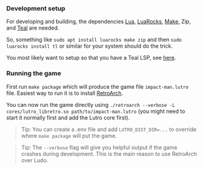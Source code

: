 ### Development setup
For developing and building, the dependencies [Lua](https://www.lua.org/), [LuaRocks](https://luarocks.org/), [Make](https://www.gnu.org/software/make/), Zip, and [Teal](https://teal-language.org/) are needed.

So, something like ```sudo apt install luarocks make zip``` and then ```sudo luarocks install tl``` or similar for your system should do the trick.

You most likely want to setup so that you have a Teal LSP, see [here](https://github.com/teal-language/tl?tab=readme-ov-file#text-editor-support).

### Running the game
First run `make package` which will produce the game file `impact-man.lutro` file. Easiest way to run it is to install [RetroArch](https://www.retroarch.com/?page=platforms).

You can now run the game directly using `./retroarch --verbose -L cores/lutro_libretro.so path/to/impact-man.lutro` (you might need to start it normally first and add the Lutro core first).

> Tip: You can create a .env file and add `LUTRO_DIST_DIR=...` to override where `make package` will put the game.

> Tip: The `--verbose` flag will give you helpful output if the game crashes during development. This is the main reason to use RetroArch over Ludo.
